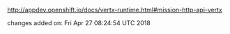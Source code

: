 http://appdev.openshift.io/docs/vertx-runtime.html#mission-http-api-vertx

 
 changes added on: Fri Apr 27 08:24:54 UTC 2018